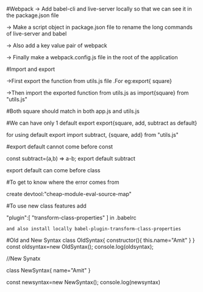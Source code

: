 #Webpack
-> Add babel-cli and live-server locally so that we can see it in the package.json file

-> Make a script object in package.json file to rename the long commands of live-server and babel

-> Also add a key value pair of webpack

-> Finally make a webpack.config.js file in the root of the application

#Import and export

->First export the function  from utils.js file 
.For eg:export{ square}

->Then import the exported function from utils.js as import{square} from "utils.js"

#Both square should match in both app.js and utils.js


#We can have only 1 default export
export{square, add, subtract as default}

for using default export
import subtract, {square, add} from "utils.js"

#export default cannot come before const

const subtract=(a,b) => a-b;
export default subtract

export default can come before class


#To get  to know where the error comes from 

create devtool:"cheap-module-eval-source-map"

#To use new class features add 

"plugin":[
        "transform-class-properties"
    ]
    in .babelrc

    and also install locally babel-plugin-transform-class-properties
#Old and New Syntax
    class OldSyntax{
    constructor(){
        this.name="Amit"
    }
}
const oldsyntax=new OldSyntax();
console.log(oldsyntax);

//New Synatx

class NewSyntax{
    name="Amit"
}

const newsyntax=new NewSyntax();
console.log(newsyntax)
